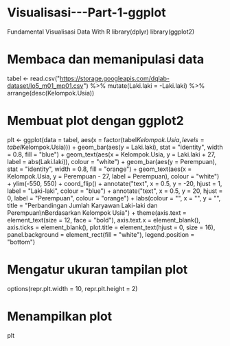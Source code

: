 # Visualisasi---Part-1-ggplot
Fundamental Visualisasi Data With R
library(dplyr)
library(ggplot2)

# Membaca dan memanipulasi data
tabel <- read.csv("https://storage.googleapis.com/dqlab-dataset/lo5_m01_mp01.csv") %>%
  mutate(Laki.laki = -Laki.laki) %>%
  arrange(desc(Kelompok.Usia))

# Membuat plot dengan ggplot2
plt <- ggplot(data = tabel, 
	aes(x = factor(tabel$Kelompok.Usia,
				   levels = tabel$Kelompok.Usia))) +
  geom_bar(aes(y = Laki.laki), 
		   stat = "identity", 
		   width = 0.8, 
		   fill = "blue") +
  geom_text(aes(x = Kelompok.Usia, 
				y = Laki.laki + 27, 
				label = abs(Laki.laki)), 
			colour = "white") +
  geom_bar(aes(y = Perempuan), 
		   stat = "identity", 
		   width = 0.8, 
		   fill = "orange") +
  geom_text(aes(x = Kelompok.Usia, 
				y = Perempuan - 27, 
				label = Perempuan), 
			colour = "white") +
  ylim(-550, 550) +
  coord_flip() +
  annotate("text", x = 0.5, y = -20, hjust = 1, 
		   label = "Laki-laki", 
		   colour = "blue") +
  annotate("text", x = 0.5, y = 20, hjust = 0, 
		   label = "Perempuan", 
		   colour = "orange") +
  labs(colour = "", x = "", y = "", 
	   title = "Perbandingan Jumlah Karyawan Laki-laki dan Perempuan\nBerdasarkan Kelompok Usia") +
  theme(axis.text = element_text(size = 12, face = "bold"),
        axis.text.x = element_blank(),
        axis.ticks = element_blank(),
        plot.title = element_text(hjust = 0, size = 16),
        panel.background = element_rect(fill = "white"),
        legend.position = "bottom")

# Mengatur ukuran tampilan plot
options(repr.plt.width = 10, repr.plt.height = 2)

# Menampilkan plot
plt

